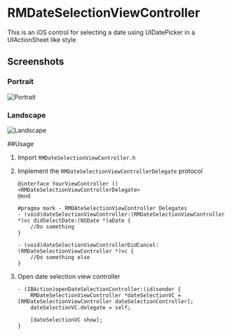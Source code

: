RMDateSelectionViewController
=============================

This is an iOS control for selecting a date using UIDatePicker in a UIActionSheet like style

## Screenshots
### Portrait
![Portrait](http://cooperrs.github.io/RMDateSelectionViewController/Images/Screen-Portrait.png)

### Landscape
![Landscape](http://cooperrs.github.com/RMDateSelectionViewController/Images/Screen-Landscape.png)

##Usage
1. Import `RMDateSelectionViewController.h`
2. Implement the `RMDateSelectionViewControllerDelegate` protocol
	```objc
	@interface YourViewController () <RMDateSelectionViewControllerDelegate>
	@end
	```
	
	```objc
	#pragma mark - RMDAteSelectionViewController Delegates
	- (void)dateSelectionViewController:(RMDateSelectionViewController *)vc didSelectDate:(NSDate *)aDate {
		//Do something
	}

	- (void)dateSelectionViewControllerDidCancel:(RMDateSelectionViewController *)vc {
		//Do something else
	}
	```
4. Open date selection view controller
	```objc
	- (IBAction)openDateSelectionController:(id)sender {
    	RMDateSelectionViewController *dateSelectionVC = [RMDateSelectionViewController dateSelectionController];
    	dateSelectionVC.delegate = self;
    	
   		[dateSelectionVC show];
	}